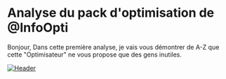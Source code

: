 # Analyse du pack d'optimisation de @InfoOpti
Bonjour, 
Dans cette première analyse, je vais vous démontrer de A-Z que cette "Optimisateur" ne vous propose que des gens inutiles.

[![Header](https://pbs.twimg.com/media/E4vIf_9WEAoaLxE?format=png&name=900x900 "Header")](https://pbs.twimg.com/media/E4vIf_9WEAoaLxE?format=png&name=900x900)

